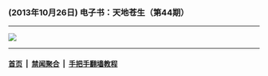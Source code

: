 ### (2013年10月26日) 电子书：天地苍生（第44期）

---

<img src="http://qikan.minghui.org/mhqkpage/qikanimage/2013/10/25/tdcs44_ebook-cover-online1.png"/> 



---

#### [首页](../../../..) &nbsp;|&nbsp; [禁闻聚合](https://github.com/gfw-breaker/banned-news) &nbsp;|&nbsp; [手把手翻墙教程](https://github.com/gfw-breaker/guides) 